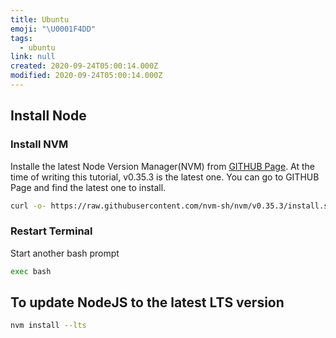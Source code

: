 ```yaml
---
title: Ubuntu
emoji: "\U0001F4DD"
tags:
  - ubuntu
link: null
created: 2020-09-24T05:00:14.000Z
modified: 2020-09-24T05:00:14.000Z
---
```


## Install Node

### Install NVM

Installe the latest Node Version Manager(NVM) from [GITHUB Page](https://github.com/nvm-sh/nvm). At the time of writing this tutorial, v0.35.3 is the latest one. You can go to GITHUB Page and find the latest one to install.

```sh
curl -o- https://raw.githubusercontent.com/nvm-sh/nvm/v0.35.3/install.sh | bash
```

### Restart Terminal

Start another bash prompt

```sh
exec bash
```

## To update NodeJS to the latest LTS version

```sh
nvm install --lts
```
